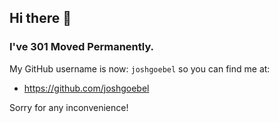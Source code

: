 ## Hi there 👋

### I've 301 Moved Permanently.

My GitHub username is now: `joshgoebel` so you can find me at:

- https://github.com/joshgoebel

Sorry for any inconvenience!

